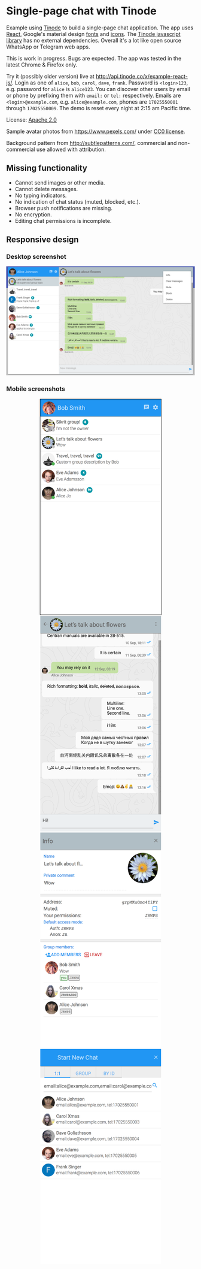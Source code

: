 # Single-page chat with Tinode

Example using [Tinode](https://github.com/tinode/chat/) to build a single-page chat application. The app uses
[React](https://facebook.github.io/react/), Google's material design [fonts](https://www.google.com/fonts/)
and [icons](https://google.github.io/material-design-icons/#icon-font-for-the-web). The [Tinode javascript library](https://github.com/tinode/tinode-js/) has no external dependencies. Overall it's a lot like open source WhatsApp or Telegram web apps.

This is work in progress. Bugs are expected. The app was tested in the latest Chrome & Firefox only.

Try it (possibly older version) live at http://api.tinode.co/x/example-react-js/. Login as one of `alice`, `bob`, `carol`, `dave`, `frank`. Password is `<login>123`, e.g. password for `alice` is `alice123`. You can discover other users by email or phone by prefixing them with `email:` or `tel:` respectively. Emails are `<login>@example.com`, e.g. `alice@example.com`, phones are `17025550001` through `17025550009`. The demo is reset every night at 2:15 am Pacific time.

License: [Apache 2.0](http://www.apache.org/licenses/LICENSE-2.0)

Sample avatar photos from https://www.pexels.com/ under [CC0 license](https://www.pexels.com/photo-license/).

Background pattern from http://subtlepatterns.com/, commercial and non-commercial use allowed with attribution.

## Missing functionality

* Cannot send images or other media.
* Cannot delete messages.
* No typing indicators.
* No indication of chat status (muted, blocked, etc.).
* Browser push notifications are missing.
* No encryption.
* Editing chat permissions is incomplete.

## Responsive design

### Desktop screenshot

<p align="center">
  <img src="web-desktop-1.png" alt="Desktop web: full app" width=866 />
</p>

### Mobile screenshots

<p align="center">
  <img src="web-mob-contacts-1.png" alt="Mobile web: contacts" width=323 border=1 /> <kbd><img src="web-mob-chat-1.png" alt="Mobile web: chat" width=323 /></kbd> <kbd><img src="web-mob-info-1.png" alt="Mobile web: topic info" width=323 /></kbd> <kbd><img src="web-mob-new-chat-1.png" alt="Mobile web: start new chat" width=323 /></kbd>
</p>
